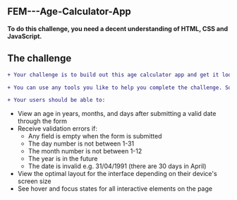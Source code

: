 ## FEM---Age-Calculator-App

**To do this challenge, you need a decent understanding of HTML, CSS and JavaScript.**

## The challenge
```diff
+ Your challenge is to build out this age calculator app and get it looking as close to the design as possible.

+ You can use any tools you like to help you complete the challenge. So if you've got something you'd like to practice, feel free to give it a go.

+ Your users should be able to: 
```
- View an age in years, months, and days after submitting a valid date through the form
- Receive validation errors if:
  - Any field is empty when the form is submitted
  - The day number is not between 1-31
  - The month number is not between 1-12
  - The year is in the future
  - The date is invalid e.g. 31/04/1991 (there are 30 days in April)
- View the optimal layout for the interface depending on their device's screen size
- See hover and focus states for all interactive elements on the page
